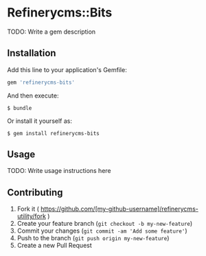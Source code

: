 # Refinerycms::Bits

TODO: Write a gem description

## Installation

Add this line to your application's Gemfile:

```ruby
gem 'refinerycms-bits'
```

And then execute:

    $ bundle

Or install it yourself as:

    $ gem install refinerycms-bits

## Usage

TODO: Write usage instructions here

## Contributing

1. Fork it ( https://github.com/[my-github-username]/refinerycms-utility/fork )
2. Create your feature branch (`git checkout -b my-new-feature`)
3. Commit your changes (`git commit -am 'Add some feature'`)
4. Push to the branch (`git push origin my-new-feature`)
5. Create a new Pull Request
